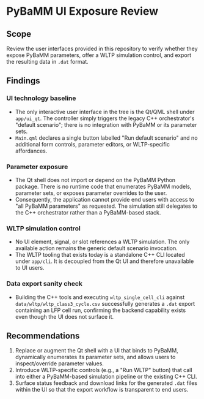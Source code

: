 # PyBaMM UI Exposure Review

## Scope

Review the user interfaces provided in this repository to verify whether they expose PyBaMM
parameters, offer a WLTP simulation control, and export the resulting data in `.dat` format.

## Findings

### UI technology baseline
- The only interactive user interface in the tree is the Qt/QML shell under `app/ui_qt`. The
  controller simply triggers the legacy C++ orchestrator's "default scenario"; there is no
  integration with PyBaMM or its parameter sets.
- `Main.qml` declares a single button labelled "Run default scenario" and no additional form
  controls, parameter editors, or WLTP-specific affordances.

### Parameter exposure
- The Qt shell does not import or depend on the PyBaMM Python package. There is no runtime code that
  enumerates PyBaMM models, parameter sets, or exposes parameter overrides to the user.
- Consequently, the application cannot provide end users with access to "all PyBaMM parameters" as
  requested. The simulation still delegates to the C++ orchestrator rather than a PyBaMM-based
  stack.

### WLTP simulation control
- No UI element, signal, or slot references a WLTP simulation. The only available action remains the
  generic default scenario invocation.
- The WLTP tooling that exists today is a standalone C++ CLI located under `app/cli`. It is
  decoupled from the Qt UI and therefore unavailable to UI users.

### Data export sanity check
- Building the C++ tools and executing `wltp_single_cell_cli` against
  `data/wltp/wltp_class3_cycle.csv` successfully generates a `.dat` export containing an LFP cell
  run, confirming the backend capability exists even though the UI does not surface it.

## Recommendations

1. Replace or augment the Qt shell with a UI that binds to PyBaMM, dynamically enumerates its
   parameter sets, and allows users to inspect/override parameter values.
2. Introduce WLTP-specific controls (e.g., a "Run WLTP" button) that call into either a PyBaMM-based
   simulation pipeline or the existing C++ CLI.
3. Surface status feedback and download links for the generated `.dat` files within the UI so that
   the export workflow is transparent to end users.
